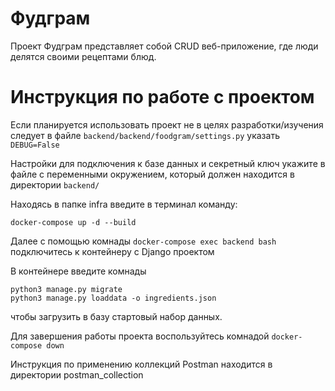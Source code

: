 # Фудграм 

Проект Фудграм представляет собой CRUD веб-приложение, где люди делятся своими рецептами блюд. 

# Инструкция по работе с проектом

Если планируется использовать проект не в целях разработки/изучения следует в файле `backend/backend/foodgram/settings.py` указать `DEBUG=False`

Настройки для подключения к базе данных и секретный ключ укажите в файле с переменными окружением, который должен находится в директории `backend/`

Находясь в папке infra введите в терминал команду:

`docker-compose up -d --build`

Далее с помощью комнады `docker-compose exec backend bash` подключитесь к контейнеру с Django проектом

В контейнере введите комнады 
```
python3 manage.py migrate
python3 manage.py loaddata -o ingredients.json
```
чтобы загрузить в базу стартовый набор данных.

Для завершения работы проекта воспользуйтесь комнадой `docker-compose down`



Инструкция по применению коллекций Postman находится в директории postman_collection

